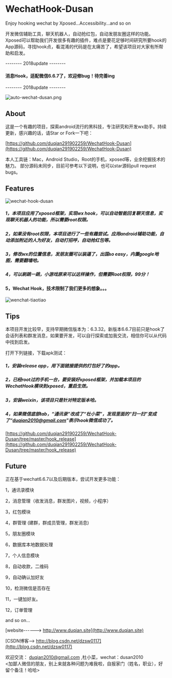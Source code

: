 # WechatHook-Dusan
Enjoy hooking wechat by Xposed...Accessibility...and so on

开发微信辅助工具，聊天机器人，自动抢红包，自动发朋友圈这样的功能。Xposed可以帮助我们开发很多有趣的插件，难点是要花足够时间研究所要hook的App源码，寻找hook点，看混淆的代码是在太痛苦了，希望该项目对大家有所帮助和启发。

-------- 2018update --------
#### 消息Hook，适配微信6.6.7了，欢迎修bug！待完善ing
-------- 2018update --------

![auto-wechat-dusan.png](http://upload-images.jianshu.io/upload_images/2001922-59bb02f4ed2cfe65.png?imageMogr2/auto-orient/strip%7CimageView2/2/w/1240)


## About 

这是一个有趣的项目，探索android流行的黑科技，专注研究和开发wx助手。持续更新，感兴趣的话，请Star or Fork一下吧：

[https://github.com/duqian291902259/WechatHook-Dusan](https://github.com/duqian291902259/WechatHook-Dusan)

本人工具链：Mac，Android Studio，Root的手机，xposed等，业余挖掘技术的魅力。
部分源码未同步，目前可参考以下说明，也可以star源码pull request bugs。

## Features

![wechat-hook-dusan](https://github.com/duqian291902259/WechatHook-Dusan/blob/master/screenshot/wechat-hook-dusan.png)


##### 1，本项目应用了xposed框架，实现wx hook，可以自动智能回复聊天信息，实现聊天机器人的功能，所以需要root权限。

##### 2，如果没有root权限，本项目进行了一些有趣尝试。应用android辅助功能，自动添加附近的人为好友，自动打招呼，自动抢红包等。

##### 3，修改wx的位置信息，发朋友圈可以装逼了，出国so easy，内置google地图，需要翻墙哈。

##### 4，可以刷跳一跳，小游戏原来可以这样操作，但需要Root权限，99分！

#### 5，Wechat Hook，技术限制了我们更多的想象。。。

![wenchat-tiaotiao](https://github.com/duqian291902259/WechatHook-Dusan/blob/master/screenshot/wenchat-tiaotiao.png)


## Tips
本项目开发比较早，支持早期微信版本为：6.3.32。新版本6.6.7目前只是hook了会话列表和群发消息，如果要开发，可以自行探索或加我交流，相信你可以从代码中找到启发。

打开下列链接，下载apk测试：
##### 1，安装release app，用下面链接提供的打包好了的app。

##### 2，已经root过的手机一台，要安装好xposed框架，并加载本项目的WechatHook模块到xposed，重启生效。

##### 3，安装weixin，该项目只是针对特定版本哈。

##### 4，如果微信底部tab，“通讯录”改成了“杜小菜”，发现里面的“扫一扫”变成了“duqian2010@gmail.com"表示hook微信成功了。

[https://github.com/duqian291902259/WechatHook-Dusan/tree/master/hook_release](https://github.com/duqian291902259/WechatHook-Dusan/tree/master/hook_release)

## Future

正在基于wechat6.6.7以及后期版本，尝试开发更多功能：

1，通讯录模块 

2，消息管理（收发消息，群发图片，视频，小程序）

3，红包模块 

4，群管理 (建群，群成员管理，群发消息)

5，朋友圈模块  

6，数据库本地数据处理

7，个人信息模块

8，自动收款，二维码 

9，自动确认加好友 

10，检测微信是否存在 

11，一键加好友。

12，订单管理

and so on...

[website------>   http://www.duqian.site](http://www.duqian.site)

[CSDN博客-->  http://blog.csdn.net/dzsw0117](http://blog.csdn.net/dzsw0117)

欢迎交流：
duqian2010@gmail.com ,杜小菜，wechat：dusan2010  
<加鄙人微信的朋友，别上来就各种问题为难我啦，自报家门（姓名，职业），好留个备注！哈哈>


